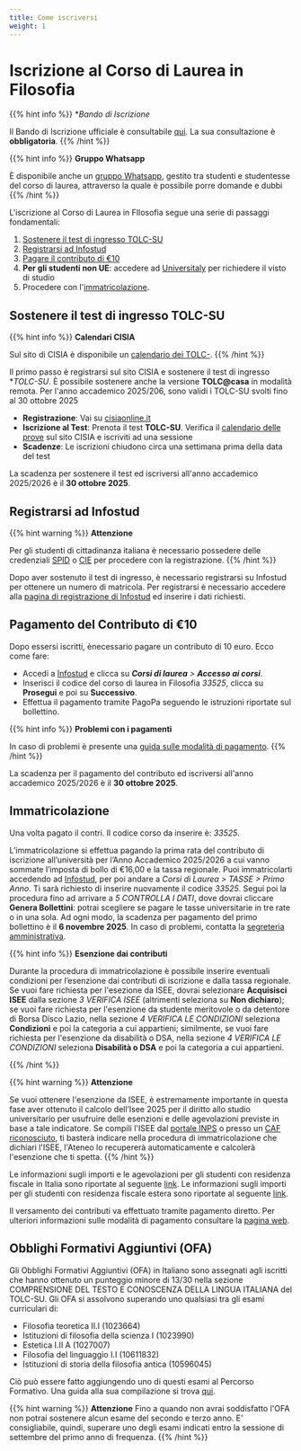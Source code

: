 ```yaml
---
title: Come iscriversi
weight: 1
---
```


# Iscrizione al Corso di Laurea in Filosofia

{{% hint info %}}
<i class="fa-solid fa-circle-info" style="color: #74C0FC;"></i> **Bando di Iscrizione*

Il Bando di Iscrizione ufficiale è consultabile [qui](https://corsidilaurea.uniroma1.it/it/course/33525/apply). La sua consultazione è **obbligatoria**.
{{% /hint %}}


{{% hint info %}}
<i class="fa-solid fa-circle-info" style="color: #74C0FC;"></i> **Gruppo Whatsapp**

È disponibile anche un [gruppo Whatsapp](https://chat.whatsapp.com/EkmxuQAovfjGUJ7SoTsLKy), gestito tra studenti e studentesse del corso di laurea, attraverso la quale è possibile porre domande e dubbi
{{% /hint %}}

L'iscrizione al Corso di Laurea in FIlosofia segue una serie di passaggi fondamentali:
1. [Sostenere il test di ingresso TOLC-SU](#sostenere-il-test-di-ingresso-tolc-su)
2. [Registrarsi ad Infostud](#registrarsi-ad-infostud)
3. [Pagare il contributo di €10](#pagamento-del-contributo-di-10)
4. **Per gli studenti non UE**: accedere ad [Universitaly](http://www.universitaly.it/) per richiedere il visto di studio
5. Procedere con l'[immatricolazione](#immatricolazione).

## Sostenere il test di ingresso TOLC-SU

{{% hint info %}}
<i class="fa-solid fa-circle-info" style="color: #74C0FC;"></i> **Calendari CISIA**

Sul sito di CISIA è disponibile un [calendario dei TOLC-](https://testcisia.it/calendario.php?tolc=umanistica).
{{% /hint %}}

Il primo passo è registrarsi sul sito CISIA e sostenere il test di ingresso **TOLC-SU*. È possibile sostenere anche la versione **TOLC@casa** in modalità remota. Per l'anno accademico 2025/206, sono validi i TOLC-SU svolti fino al 30 ottobre 2025

- **Registrazione**: Vai su [cisiaonline.it](https://www.cisiaonline.it/)
- **Iscrizione al Test**: Prenota il test **TOLC-SU**. Verifica il [calendario delle prove](https://testcisia.it/calendario.php?tolc=umanistica) sul sito CISIA e iscriviti ad una sessione
- **Scadenze**: Le iscrizioni chiudono circa una settimana prima della data del test

La scadenza per sostenere il test ed iscriversi all'anno accademico 2025/2026 è il **30 ottobre 2025**.

## Registrarsi ad Infostud

{{% hint warning %}}
<i class="fa-solid fa-triangle-exclamation" style="color: #FFD43B;"></i> **Attenzione**

Per gli studenti di cittadinanza italiana è necessario possedere delle credenziali [SPID](https://www.spid.gov.it) o [CIE](https://www.cartaidentita.interno.gov.it) per procedere con la registrazione.
{{% /hint %}}

Dopo aver sostenuto il test di ingresso, è necessario registrarsi su Infostud per ottenere un numero di matricola. Per registrarsi è necessario accedere alla [pagina di registrazione di Infostud](https://www.studenti.uniroma1.it/phoenixreg/index.html) ed inserire i dati richiesti.

## Pagamento del Contributo di €10
Dopo essersi iscritti, ènecessario pagare un contributo di 10 euro. Ecco come fare:
- Accedi a [Infostud](https://www.uniroma1.it/it/node/25007) e clicca su _**Corsi di laurea** > **Accesso ai corsi**_.
- Inserisci il codice del corso di laurea in Filosofia _33525_, clicca su **Prosegui** e poi su **Successivo**.
- Effettua il pagamento tramite PagoPa seguendo le istruzioni riportate sul bollettino.

{{% hint info %}}
<i class="fa-solid fa-circle-info" style="color: #74C0FC;"></i> **Problemi con i pagamenti**

In caso di problemi è presente una [guida sulle modalità di pagamento](https://www.uniroma1.it/it/pagina/come-pagare).
{{% /hint %}}

La scadenza per il pagamento del contributo ed iscriversi all'anno accademico 2025/2026 è il **30 ottobre 2025**.

## Immatricolazione

Una volta pagato il contri. Il codice corso da inserire è: _33525_.

L’immatricolazione si effettua pagando la prima rata del contributo di iscrizione all’università per l’Anno Accademico 2025/2026 a cui vanno sommate l’imposta di bollo di €16,00 e la tassa regionale. Puoi immatricolarti accedendo ad [Infostud](https://www.uniroma1.it/it/pagina-strutturale/studenti), per poi andare a _Corsi di Laurea > TASSE > Primo Anno_. Ti sarà richiesto di inserire nuovamente il codice _33525_. Segui poi la procedura fino ad arrivare a _5 CONTROLLA I DATI_, dove dovrai cliccare **Genera Bollettini**: potrai scegliere se pagare le tasse universitarie in tre rate o in una sola. Ad ogni modo, la scadenza per pagamento del primo bollettino è il **6 novembre 2025**. In caso di problemi, contatta la [segreteria amministrativa](mailto:segrstudenti.filesuso@uniroma1.it).

{{% hint info %}}
<i class="fa-solid fa-circle-info" style="color: #74C0FC;"></i> **Esenzione dai contributi**

Durante la procedura di immatricolazione è possibile inserire eventuali condizioni per l’esenzione dai contributi di iscrizione e dalla tassa regionale. Se vuoi fare richiesta per l'esezione da ISEE, dovrai selezionare **Acquisisci ISEE** dalla sezione _3 VERIFICA ISEE_ (altrimenti seleziona su **Non dichiaro**); se vuoi fare richiesta per l'esenzione da studente meritovole o da detentore di Borsa Disco Lazio, nella sezione _4 VERIFICA LE CONDIZIONI_ seleziona **Condizioni** e poi la categoria a cui appartieni; similmente, se vuoi fare richiesta per l'esenzione da disabilità o DSA, nella sezione _4 VERIFICA LE CONDIZIONI_ seleziona **Disabilità o DSA** e poi la categoria a cui appartieni. 

{{% /hint %}}

{{% hint warning %}}
<i class="fa-solid fa-triangle-exclamation" style="color: #FFD43B;"></i> **Attenzione**

Se vuoi ottenere l'esenzione da ISEE, è estremamente importante in questa fase aver ottenuto il calcolo dell’Isee 2025 per il diritto allo studio universitario per usufruire delle esenzioni e delle agevolazioni previste in base a tale indicatore. Se compili l'ISEE dal [portale INPS](https://servizi2.inps.it/servizi/PortaleUnicoIsee) o presso un [CAF riconosciuto](https://www.inps.it/it/it/sedi-e-contatti/sedi/patronati.html), ti basterà indicare nella procedura di immatricolazione che dichiari l'ISEE, l'Ateneo lo recupererà automaticamente e calcolerà l'esenzione che ti spetta.
{{% /hint %}}

Le informazioni sugli importi e le agevolazioni per gli studenti con residenza fiscale in Italia sono riportate al seguente [link](https://www.uniroma1.it/it/node/24520). Le informazioni sugli importi per gli studenti con residenza fiscale estera sono riportate al seguente [link](https://www.uniroma1.it/en/pagina/tuition-fees-and-grants#fees-for-students-with-foreign-citizenship-and-or-foreign-income).

Il versamento dei contributi va effettuato tramite pagamento diretto. Per ulteriori informazioni sulle modalità di pagamento consultare la [pagina web](https://www.uniroma1.it/it/node/24500).

## Obblighi Formativi Aggiuntivi (OFA)
Gli Obblighi Formativi Aggiuntivi (OFA) in Italiano sono assegnati agli iscritti che hanno ottenuto un punteggio minore di 13/30  nella sezione COMPRENSIONE DEL TESTO E CONOSCENZA DELLA LINGUA ITALIANA del TOLC-SU. Gli OFA si assolvono superando uno qualsiasi tra gli esami curriculari di:
- Filosofia teoretica II.I (1023664) 
- Istituzioni di filosofia della scienza I (1023990)
- Estetica I.II A (1027007)
- Filosofia del linguaggio I.I (10611832)
- Istituzioni di storia della filosofia antica (10596045)

Ciò può essere fatto aggiungendo uno di questi esami al Percorso Formativo. Una guida alla sua compilazione si trova [qui](/33525/info/ABC/percorso-formativo).

{{% hint warning %}}
<i class="fa-solid fa-triangle-exclamation" style="color: #FFD43B;"></i> **Attenzione**
Fino a quando non avrai soddisfatto l'OFA non potrai sostenere alcun esame del secondo e terzo anno. E' consigliabile, quindi, superare uno degli esami indicati entro la sessione di settembre del primo anno di frequenza.
{{% /hint %}}